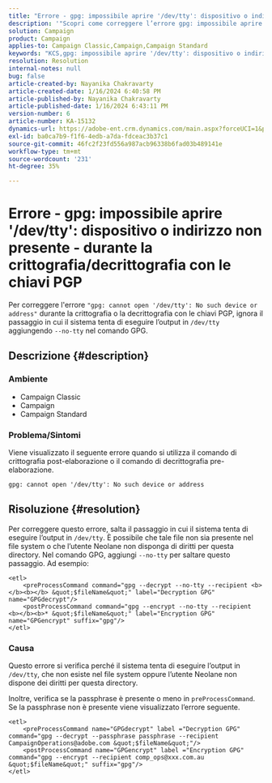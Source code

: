 ```yaml
---
title: "Errore - gpg: impossibile aprire '/dev/tty': dispositivo o indirizzo non presente - durante la crittografia/decrittografia con le chiavi PGP"
description: '"Scopri come correggere l’errore gpg: impossibile aprire /dev/tty: dispositivo o indirizzo non presente. Ignorare il passaggio in cui il sistema tenta di eseguire l''output in /dev/tty.'''
solution: Campaign
product: Campaign
applies-to: Campaign Classic,Campaign,Campaign Standard
keywords: "KCS,gpg: impossibile aprire '/dev/tty': dispositivo o indirizzo non presente, crittografare il comando di post-elaborazione, decrittografare il comando di pre-elaborazione"
resolution: Resolution
internal-notes: null
bug: false
article-created-by: Nayanika Chakravarty
article-created-date: 1/16/2024 6:40:58 PM
article-published-by: Nayanika Chakravarty
article-published-date: 1/16/2024 6:43:11 PM
version-number: 6
article-number: KA-15132
dynamics-url: https://adobe-ent.crm.dynamics.com/main.aspx?forceUCI=1&pagetype=entityrecord&etn=knowledgearticle&id=3fdbbbc8-9eb4-ee11-a569-6045bd006a22
exl-id: ba0ca7b9-f1f6-4edb-a7da-fdceac3b37c1
source-git-commit: 46fc2f23fd556a987acb96338b6fad03b489141e
workflow-type: tm+mt
source-wordcount: '231'
ht-degree: 35%

---
```


# Errore - gpg: impossibile aprire &#39;/dev/tty&#39;: dispositivo o indirizzo non presente - durante la crittografia/decrittografia con le chiavi PGP


Per correggere l&#39;errore `"gpg: cannot open '/dev/tty': No such device or address"` durante la crittografia o la decrittografia con le chiavi PGP, ignora il passaggio in cui il sistema tenta di eseguire l’output in `/dev/tty` aggiungendo `--no-tty`  nel comando GPG.

## Descrizione {#description}


### <b>Ambiente</b>

- Campaign Classic
- Campaign
- Campaign Standard




### <b>Problema/Sintomi</b>

Viene visualizzato il seguente errore quando si utilizza il comando di crittografia post-elaborazione o il comando di decrittografia pre-elaborazione.


```
gpg: cannot open '/dev/tty': No such device or address
```





## Risoluzione {#resolution}


Per correggere questo errore, salta il passaggio in cui il sistema tenta di eseguire l’output in `/dev/tty`. È possibile che tale file non sia presente nel file system o che l’utente Neolane non disponga di diritti per questa directory. Nel comando GPG, aggiungi `--no-tty` per saltare questo passaggio. Ad esempio:


```
<etl>
    <preProcessCommand command="gpg --decrypt --no-tty --recipient <b></b><b></b> &quot;$fileName&quot;" label="Decryption GPG" name="GPGdecrypt"/>
    <postProcessCommand command="gpg --encrypt --no-tty --recipient <b></b><b>* &quot;$fileName&quot;" label="Encryption GPG" name="GPGencrypt" suffix="gpg"/>
</etl>
```


### Causa

Questo errore si verifica perché il sistema tenta di eseguire l’output in `/dev/tty`, che non esiste nel file system oppure l’utente Neolane non dispone dei diritti per questa directory.

Inoltre, verifica se la passphrase è presente o meno in `preProcessCommand`. Se la passphrase non è presente viene visualizzato l’errore seguente.


```
<etl>
    <preProcessCommand name="GPGdecrypt" label ="Decryption GPG" command="gpg --decrypt --passphrase passphrase --recipient CampaignOperations@adobe.com &quot;$fileName&quot;"/>
    <postProcessCommand name="GPGencrypt" label ="Encryption GPG" command="gpg --encrypt --recipient comp_ops@xxx.com.au &quot;$fileName&quot;" suffix="gpg"/>
</etl>
```
